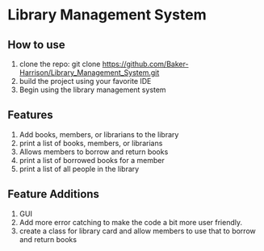 # Library Management System



## How to use

1. clone the repo: git clone https://github.com/Baker-Harrison/Library_Management_System.git
2. build the project using your favorite IDE
3. Begin using the library management system

## Features
1. Add books, members, or librarians to the library
2. print a list of books, members, or librarians
3. Allows members to borrow and return books
4. print a list of borrowed books for a member
5. print a list of all people in the library


## Feature Additions
1. GUI
2. Add more error catching to make the code a bit more user friendly.
3. create a class for library card and allow members to use that to borrow and return books
